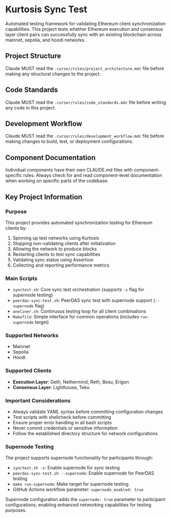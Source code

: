 # Kurtosis Sync Test

Automated testing framework for validating Ethereum client synchronization capabilities. This project tests whether Ethereum execution and consensus layer client pairs can successfully sync with an existing blockchain across mainnet, sepolia, and hoodi networks.

## Project Structure
Claude MUST read the `.cursor/rules/project_architecture.mdc` file before making any structural changes to the project.

## Code Standards  
Claude MUST read the `.cursor/rules/code_standards.mdc` file before writing any code in this project.

## Development Workflow
Claude MUST read the `.cursor/rules/development_workflow.mdc` file before making changes to build, test, or deployment configurations.

## Component Documentation
Individual components have their own CLAUDE.md files with component-specific rules. Always check for and read component-level documentation when working on specific parts of the codebase.

## Key Project Information

### Purpose
This project provides automated synchronization testing for Ethereum clients by:
1. Spinning up test networks using Kurtosis
2. Stopping non-validating clients after initialization
3. Allowing the network to produce blocks
4. Restarting clients to test sync capabilities
5. Validating sync status using Assertoor
6. Collecting and reporting performance metrics

### Main Scripts
- `synctest.sh`: Core sync test orchestration (supports `-s` flag for supernode testing)
- `peerdas-sync-test.sh`: PeerDAS sync test with supernode support (`--supernode` flag)
- `oneliner.sh`: Continuous testing loop for all client combinations
- `Makefile`: Simple interface for common operations (includes `run-supernode` target)

### Supported Networks
- Mainnet
- Sepolia
- Hoodi

### Supported Clients
- **Execution Layer**: Geth, Nethermind, Reth, Besu, Erigon
- **Consensus Layer**: Lighthouse, Teku

### Important Considerations
- Always validate YAML syntax before committing configuration changes
- Test scripts with shellcheck before committing
- Ensure proper error handling in all bash scripts
- Never commit credentials or sensitive information
- Follow the established directory structure for network configurations

### Supernode Testing
The project supports supernode functionality for participants through:
- `synctest.sh -s`: Enable supernode for sync testing
- `peerdas-sync-test.sh --supernode`: Enable supernode for PeerDAS testing
- `make run-supernode`: Make target for supernode testing
- GitHub Actions workflow parameter: `supernode_enabled: true`

Supernode configuration adds the `supernode: true` parameter to participant configurations, enabling enhanced networking capabilities for testing purposes.